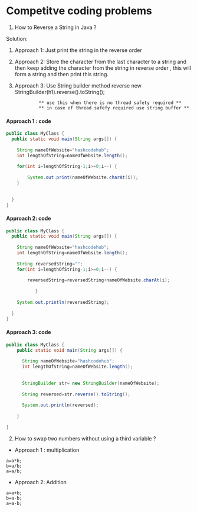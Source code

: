 # Competitve coding problems


1. How to Reverse a String in Java ?

Solution:
1. Approach 1: Just print the string in the reverse order
2. Approach 2: Store the character from the last character to a string and then keep adding the character from the string
                in reverse order , this will form a string and then print this string.
                
3. Approach 3: Use String builder method reverse
                new StringBuilder(h1).reverse().toString();
                
                ** use this when there is no thread safety required **
                ** in case of thread safefy required use string buffer **
  
  
  #### Approach 1 : code
  
  ```java
  public class MyClass {
    public static void main(String args[]) {
      
      String nameOfWebsite="hashcodehub";
      int lengthOfString=nameOfWebsite.length();
      
      for(int i=lengthOfString-1;i>=0;i--) {
          
          System.out.print(nameOfWebsite.charAt(i));
      }
      
      
    }
}
  
  
  ```
  
  
  #### Approach 2: code 
  
  ```java
  public class MyClass {
    public static void main(String args[]) {
      
      String nameOfWebsite="hashcodehub";
      int lengthOfString=nameOfWebsite.length();
      
      String reversedString="";
      for(int i=lengthOfString-1;i>=0;i--) {
          
          reversedString=reversedString+nameOfWebsite.charAt(i);
          
             }
      
      System.out.println(reversedString);
      
    }
}
```

#### Approach 3: code

```java
public class MyClass {
    public static void main(String args[]) {
      
      String nameOfWebsite="hashcodehub";
      int lengthOfString=nameOfWebsite.length();
      
      
      StringBuilder str= new StringBuilder(nameOfWebsite);
      
      String reversed=str.reverse().toString();
      
      System.out.println(reversed);
      
    }
     
}

```


2. How to swap two numbers without using a third variable ?

- Approach 1 : multiplication
```code
a=a*b;
b=a/b;
a=a/b;

```
- Approach 2: Addition
```code
a=a+b;
b=a-b;
a=a-b;

```
